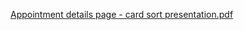 [Appointment details page - card sort presentation.pdf](https://github.com/user-attachments/files/18189237/Appointment.details.page.-.card.sort.presentation.pdf)
